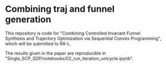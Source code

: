# Combining traj and funnel generation

This repository is code for "Combining Controlled Invariant Funnel Synthesis and Trajectory
Optimization via Sequential Convex Programming", which will be submitted to RA-L.

The results given in the paper are reproducible in "Single_SCP_SDP/notebooks/02_run_iteration_unicycle.ipynb".